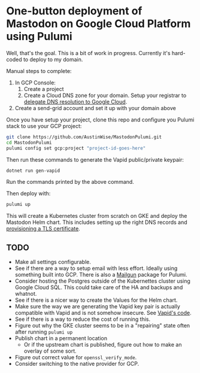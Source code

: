 # One-button deployment of Mastodon on Google Cloud Platform using Pulumi

Well, that's the goal. This is a bit of work in progress. Currently it's hard-coded
to deploy to my domain.

Manual steps to complete:

1. In GCP Console:
   1. Create a project
   2. Create a Cloud DNS zone for your domain. Setup your registrar to
      [delegate DNS resolution to Google Cloud](https://cloud.google.com/dns/docs/update-name-servers).
2. Create a send-grid account and set it up with your domain above

Once you have setup your project, clone this repo and
configure you Pulumi stack to use your GCP project:

```bash
git clone https://github.com/AustinWise/MastodonPulumi.git
cd MastodonPulumi
pulumi config set gcp:project "project-id-goes-here"
```

Then run these commands to generate the Vapid public/private keypair:

```bash
dotnet run gen-vapid
```

Run the commands printed by the above command.

Then deploy with:

```bash
pulumi up
```

This will create a Kubernetes cluster from scratch on GKE and deploy the Mastodon
Helm chart. This includes setting up the right DNS records and
[provisioning a TLS certificate](https://cloud.google.com/kubernetes-engine/docs/how-to/managed-certs).

## TODO

* Make all settings configurable.
* See if there are a way to setup email with less effort. Ideally using something
  built into GCP. There is also a [Mailgun](https://www.pulumi.com/registry/packages/mailgun/)
  package for Pulumi.
* Consider hosting the Postgres outside of the Kubernettes cluster using Google Cloud SQL. This could take care of the HA and backups and whatnot.
* See if there is a nicer way to create the Values for the Helm chart.
* Make sure the way we are generating the Vapid key pair is actually compatible
  with Vapid and is not somehow insecure. See [Vapid's code](https://github.com/ClearlyClaire/webpush/blob/master/lib/webpush/vapid_key.rb#L33-L57).
* See if there is a way to reduce the cost of running this.
* Figure out why the GKE cluster seems to be in a "repairing" state often after running `pulumi up`
* Publish chart in a permanent location
  * Or if the upstream chart is published, figure out how to make an overlay of some sort.
* Figure out correct value for `openssl_verify_mode`.
* Consider switching to the native provider for GCP.
